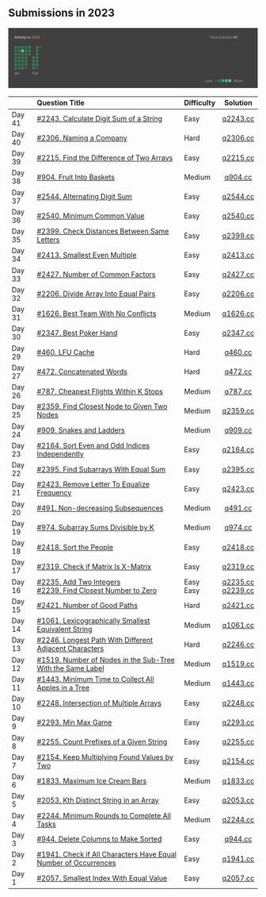 ## Submissions in 2023

![activity](../assets/2023_activity.svg)

||Question Title|Difficulty|Solution|
|:--|:--|:--|:-:|
|Day 41|[#2243. Calculate Digit Sum of a String](https://leetcode.com/problems/calculate-digit-sum-of-a-string/)|Easy|[q2243.cc](../src/q_2201_2250/q2243.cc)||
|Day 40|[#2306. Naming a Company](https://leetcode.com/problems/naming-a-company/)|Hard|[q2306.cc](../src/q_2301_2350/q2306.cc)||
|Day 39|[#2215. Find the Difference of Two Arrays](https://leetcode.com/problems/find-the-difference-of-two-arrays/)|Easy|[q2215.cc](../src/q_2201_2250/q2215.cc)||
|Day 38|[#904. Fruit Into Baskets](https://leetcode.com/problems/fruit-into-baskets/)|Medium|[q904.cc](../src/q_901_950/q0904.cc)||
|Day 37|[#2544. Alternating Digit Sum](https://leetcode.com/problems/alternating-digit-sum/)|Easy|[q2544.cc](../src/q_2501_2550/q2544.cc)||
|Day 36|[#2540. Minimum Common Value](https://leetcode.com/problems/minimum-common-value/)|Easy|[q2540.cc](../src/q_2501_2550/q2540.cc)||
|Day 35|[#2399. Check Distances Between Same Letters](https://leetcode.com/problems/check-distances-between-same-letters/)|Easy|[q2399.cc](../src/q_2351_2400/q2399.cc)||
|Day 34|[#2413. Smallest Even Multiple](https://leetcode.com/problems/smallest-even-multiple/)|Easy|[q2413.cc](../src/q_2401_2450/q2413.cc)||
|Day 33|[#2427. Number of Common Factors](https://leetcode.com/problems/number-of-common-factors/)|Easy|[q2427.cc](../src/q_2401_2450/q2427.cc)||
|Day 32|[#2206. Divide Array Into Equal Pairs](https://leetcode.com/problems/divide-array-into-equal-pairs/)|Easy|[q2206.cc](../src/q_2201_2250/q2206.cc)||
|Day 31|[#1626. Best Team With No Conflicts](https://leetcode.com/problems/best-team-with-no-conflicts/)|Medium|[q1626.cc](../src/q_1601_1650/q1626.cc)||
|Day 30|[#2347. Best Poker Hand](https://leetcode.com/problems/best-poker-hand/)|Easy|[q2347.cc](../src/q_2301_2350/q2347.cc)||
|Day 29|[#460. LFU Cache](https://leetcode.com/problems/lfu-cache/)|Hard|[q460.cc](../src/q_451_500/q0460.cc)||
|Day 27|[#472. Concatenated Words](https://leetcode.com/problems/concatenated-words/)|Hard|[q472.cc](../src/q_451_500/q0472.cc)||
|Day 26|[#787. Cheapest Flights Within K Stops](https://leetcode.com/problems/cheapest-flights-within-k-stops/)|Medium|[q787.cc](../src/q_751_800/q0787.cc)||
|Day 25|[#2359. Find Closest Node to Given Two Nodes](https://leetcode.com/problems/find-closest-node-to-given-two-nodes/)|Medium|[q2359.cc](../src/q_2351_2400/q2359.cc)||
|Day 24|[#909. Snakes and Ladders](https://leetcode.com/problems/snakes-and-ladders/)|Medium|[q909.cc](../src/q_901_950/q0909.cc)||
|Day 23|[#2164. Sort Even and Odd Indices Independently](https://leetcode.com/problems/sort-even-and-odd-indices-independently/)|Easy|[q2164.cc](../src/q_2151_2200/q2164.cc)||
|Day 22|[#2395. Find Subarrays With Equal Sum](https://leetcode.com/problems/find-subarrays-with-equal-sum/)|Easy|[q2395.cc](../src/q_2351_2400/q2395.cc)||
|Day 21|[#2423. Remove Letter To Equalize Frequency](https://leetcode.com/problems/remove-letter-to-equalize-frequency/)|Easy|[q2423.cc](../src/q_2401_2450/q2423.cc)||
|Day 20|[#491. Non-decreasing Subsequences](https://leetcode.com/problems/non-decreasing-subsequences/)|Medium|[q491.cc](../src/q_451_500/q0491.cc)||
|Day 19|[#974. Subarray Sums Divisible by K](https://leetcode.com/problems/subarray-sums-divisible-by-k/)|Medium|[q974.cc](../src/q_951_1000/q0974.cc)||
|Day 18|[#2418. Sort the People](https://leetcode.com/problems/sort-the-people/)|Easy|[q2418.cc](../src/q_2401_2450/q2418.cc)||
|Day 17|[#2319. Check if Matrix Is X-Matrix](https://leetcode.com/problems/check-if-matrix-is-x-matrix/)|Easy|[q2319.cc](../src/q_2301_2350/q2319.cc)||
|Day 16|[#2235. Add Two Integers](https://leetcode.com/problems/add-two-integers/)<br>[#2239. Find Closest Number to Zero](https://leetcode.com/problems/find-closest-number-to-zero/)|Easy<br>Easy|[q2235.cc](../src/q_2201_2250/q2235.cc)<br>[q2239.cc](../src/q_2201_2250/q2239.cc)|<br>|
|Day 15|[#2421. Number of Good Paths](https://leetcode.com/problems/number-of-good-paths/)|Hard|[q2421.cc](../src/q_2401_2450/q2421.cc)||
|Day 14|[#1061. Lexicographically Smallest Equivalent String](https://leetcode.com/problems/lexicographically-smallest-equivalent-string/)|Medium|[q1061.cc](../src/q_1051_1100/q1061.cc)||
|Day 13|[#2246. Longest Path With Different Adjacent Characters](https://leetcode.com/problems/longest-path-with-different-adjacent-characters/)|Hard|[q2246.cc](../src/q_2201_2250/q2246.cc)||
|Day 12|[#1519. Number of Nodes in the Sub-Tree With the Same Label](https://leetcode.com/problems/number-of-nodes-in-the-sub-tree-with-the-same-label/)|Medium|[q1519.cc](../src/q_1501_1550/q1519.cc)||
|Day 11|[#1443. Minimum Time to Collect All Apples in a Tree](https://leetcode.com/problems/minimum-time-to-collect-all-apples-in-a-tree/)|Medium|[q1443.cc](../src/q_1401_1450/q1443.cc)||
|Day 10|[#2248. Intersection of Multiple Arrays](https://leetcode.com/problems/intersection-of-multiple-arrays/)|Easy|[q2248.cc](../src/q_2201_2250/q2248.cc)||
|Day 9|[#2293. Min Max Game](https://leetcode.com/problems/min-max-game/)|Easy|[q2293.cc](../src/q_2251_2300/q2293.cc)||
|Day 8|[#2255. Count Prefixes of a Given String](https://leetcode.com/problems/count-prefixes-of-a-given-string/)|Easy|[q2255.cc](../src/q_2251_2300/q2255.cc)||
|Day 7|[#2154. Keep Multiplying Found Values by Two](https://leetcode.com/problems/keep-multiplying-found-values-by-two/)|Easy|[q2154.cc](../src/q_2151_2200/q2154.cc)||
|Day 6|[#1833. Maximum Ice Cream Bars](https://leetcode.com/problems/maximum-ice-cream-bars/)|Medium|[q1833.cc](../src/q_1801_1850/q1833.cc)||
|Day 5|[#2053. Kth Distinct String in an Array](https://leetcode.com/problems/kth-distinct-string-in-an-array/)|Easy|[q2053.cc](../src/q_2051_2100/q2053.cc)||
|Day 4|[#2244. Minimum Rounds to Complete All Tasks](https://leetcode.com/problems/minimum-rounds-to-complete-all-tasks/)|Medium|[q2244.cc](../src/q_2201_2250/q2244.cc)||
|Day 3|[#944. Delete Columns to Make Sorted](https://leetcode.com/problems/delete-columns-to-make-sorted/)|Easy|[q944.cc](../src/q_901_950/q0944.cc)||
|Day 2|[#1941. Check if All Characters Have Equal Number of Occurrences](https://leetcode.com/problems/check-if-all-characters-have-equal-number-of-occurrences/)|Easy|[q1941.cc](../src/q_1901_1950/q1941.cc)||
|Day 1|[#2057. Smallest Index With Equal Value](https://leetcode.com/problems/smallest-index-with-equal-value/)|Easy|[q2057.cc](../src/q_2051_2100/q2057.cc)||

